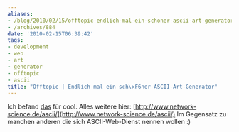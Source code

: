 ```yaml
---
aliases:
- /blog/2010/02/15/offtopic-endlich-mal-ein-schoner-ascii-art-generator
- /archives/884
date: '2010-02-15T06:39:42'
tags:
- development
- web
- art
- generator
- offtopic
- ascii
title: "Offtopic | Endlich mal ein sch\xF6ner ASCII-Art-Generator"
---
```


Ich befand [das](/uploads/2009/09/9) für cool. Alles weitere hier:
[http://www.network-science.de/ascii/](http://www.network-science.de/ascii/)
Im Gegensatz zu manchen anderen die sich ASCII-Web-Dienst nennen wollen :)